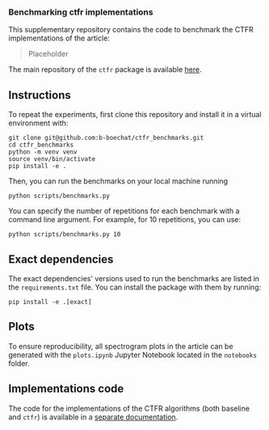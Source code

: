 ### Benchmarking ctfr implementations

This supplementary repository contains the code to benchmark the CTFR implementations of the article:

> Placeholder

The main repository of the `ctfr` package is available [here](https://github.com/b-boechat/ctfr).

## Instructions

To repeat the experiments, first clone this repository and install it in a virtual environment with:

```shell
git clone git@github.com:b-boechat/ctfr_benchmarks.git
cd ctfr_benchmarks
python -m venv venv
source venv/bin/activate
pip install -e .

```

Then, you can run the benchmarks on your local machine running

```shell
python scripts/benchmarks.py
```

You can specify the number of repetitions for each benchmark with a command line argument. For example, for 10 repetitions, you can use:

```shell
python scripts/benchmarks.py 10
```

## Exact dependencies

The exact dependencies' versions used to run the benchmarks are listed in the `requirements.txt` file. You can install the package with them by running:

```shell
pip install -e .[exact]
```

## Plots

To ensure reproducibility, all spectrogram plots in the article can be generated with the `plots.ipynb` Jupyter Notebook located in the `notebooks` folder.

## Implementations code

The code for the implementations of the CTFR algorithms (both baseline and `ctfr`) is available in a [separate documentation](https://ctfr-benchmarks.readthedocs.io/en/latest/).